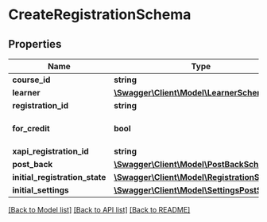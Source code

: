 # CreateRegistrationSchema

## Properties
Name | Type | Description | Notes
------------ | ------------- | ------------- | -------------
**course_id** | **string** |  | 
**learner** | [**\Swagger\Client\Model\LearnerSchema**](LearnerSchema.md) |  | 
**registration_id** | **string** |  | 
**for_credit** | **bool** |  | [optional] [default to true]
**xapi_registration_id** | **string** |  | [optional] 
**post_back** | [**\Swagger\Client\Model\PostBackSchema**](PostBackSchema.md) |  | [optional] 
**initial_registration_state** | [**\Swagger\Client\Model\RegistrationSchema**](RegistrationSchema.md) |  | [optional] 
**initial_settings** | [**\Swagger\Client\Model\SettingsPostSchema**](SettingsPostSchema.md) |  | [optional] 

[[Back to Model list]](../../README.md#documentation-for-models) [[Back to API list]](../../README.md#documentation-for-api-endpoints) [[Back to README]](../../README.md)

